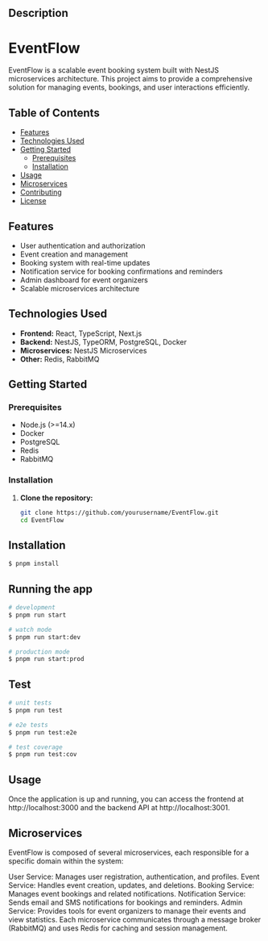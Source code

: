 ## Description

# EventFlow

EventFlow is a scalable event booking system built with NestJS microservices architecture. This project aims to provide
a comprehensive solution for managing events, bookings, and user interactions efficiently.

## Table of Contents

- [Features](#features)
- [Technologies Used](#technologies-used)
- [Getting Started](#getting-started)
    - [Prerequisites](#prerequisites)
    - [Installation](#installation)
- [Usage](#usage)
- [Microservices](#microservices)
- [Contributing](#contributing)
- [License](#license)

## Features

- User authentication and authorization
- Event creation and management
- Booking system with real-time updates
- Notification service for booking confirmations and reminders
- Admin dashboard for event organizers
- Scalable microservices architecture

## Technologies Used

- **Frontend:** React, TypeScript, Next.js
- **Backend:** NestJS, TypeORM, PostgreSQL, Docker
- **Microservices:** NestJS Microservices
- **Other:** Redis, RabbitMQ

## Getting Started

### Prerequisites

- Node.js (>=14.x)
- Docker
- PostgreSQL
- Redis
- RabbitMQ

### Installation

1. **Clone the repository:**
   ```bash
   git clone https://github.com/yourusername/EventFlow.git
   cd EventFlow

## Installation

```bash
$ pnpm install
```

## Running the app

```bash
# development
$ pnpm run start

# watch mode
$ pnpm run start:dev

# production mode
$ pnpm run start:prod
```

## Test

```bash
# unit tests
$ pnpm run test

# e2e tests
$ pnpm run test:e2e

# test coverage
$ pnpm run test:cov
```

## Usage

Once the application is up and running, you can access the frontend at http://localhost:3000 and the backend API
at http://localhost:3001.

## Microservices
EventFlow is composed of several microservices, each responsible for a specific domain within the system:

User Service: Manages user registration, authentication, and profiles.
Event Service: Handles event creation, updates, and deletions.
Booking Service: Manages event bookings and related notifications.
Notification Service: Sends email and SMS notifications for bookings and reminders.
Admin Service: Provides tools for event organizers to manage their events and view statistics.
Each microservice communicates through a message broker (RabbitMQ) and uses Redis for caching and session management.
